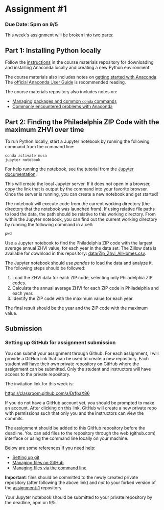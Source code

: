 # Assignment #1

### Due Date: 5pm on 9/5

This week's assignment will be broken into two parts:

## Part 1: Installing Python locally

Follow the [instructions](https://github.com/MUSA-620-Fall-2019/course-materials/blob/master/anaconda-guide/installing-anaconda.md) in the course materials repository for downloading and installing Anaconda locally and creating a new Python environment.

The course materials also includes notes on [getting started with Anaconda](https://github.com/MUSA-620-Fall-2019/course-materials/blob/master/anaconda-guide/managing-packages.md). The [official Anaconda User Guide](https://docs.anaconda.com/anaconda/user-guide/) is recommended reading.

The course materials repository also includes notes on:

- [Managing packages and common `conda` commands](https://github.com/MUSA-620-Fall-2019/course-materials/blob/master/anaconda-guide/managing-packages.md)
- [Commonly encountered problems with Anaconda](https://github.com/MUSA-620-Fall-2019/course-materials/blob/master/anaconda-guide/common-issues.md)

## Part 2: Finding the Philadelphia ZIP Code with the maximum ZHVI over time

To run Python locally, start a Jupyter notebook by running the following command
from the command line:

```
conda activate musa
jupyter notebook
```

For help running the notebook, see the tutorial from the [Jupyter documentation](https://jupyter.readthedocs.io/en/latest/running.html#running).

This will create the local Jupyter server. If it does not open in a browser, copy the link that is output by the command into your favorite browser. Once the server is running, you can create a new notebook and get started!

The notebook will execute code from the current working directory (the directory that the notebook was launched from). If using relative file paths to load the data, the path should be relative to this working directory. From within the Jupyter notebook, you can find out the current working directory by running the following command in a cell:

```python
pwd
```

Use a Jupyter notebook to find the Philadelphia ZIP code with the largest average annual ZHVI value, for each year in the data set. The Zillow data is available for download in this repository: [data/Zip_Zhvi_AllHomes.csv](data/Zip_Zhvi_AllHomes.csv).

The Jupyter notebook should use _pandas_ to load the data and analyze it. The following steps should be followed:

1. Load the ZHVI data for each ZIP code, selecting only Philadelphia ZIP codes.
1. Calculate the annual average ZHVI for each ZIP code in Philadelphia and each year.
1. Identify the ZIP code with the maximum value for each year.

The final result should be the year and the ZIP code with the maximum value.

## Submission

### Setting up GitHub for assignment submission

You can submit your assignment through Github. For each assignment, I will provide a GitHub link
that can be used to create a new repostiory. Each student will have their own private repository on GitHub where the assignment can be
submitted. Only the student and instructors will have access to the private repository.

The invitation link for this week is:

https://classroom.github.com/a/DrfpaX86

If you do not have a GitHub account yet, you should be prompted to make an account. After clicking on this link, GitHub will create a new private repo with permissions such that only you and the instructors can view the commits.

The assignment should be added to this GitHub repository before the deadline. You can add files to the repository through the web (github.com) interface or using the command line locally on your machine.

Below are some references if you need help:

- [Setting up git](https://help.github.com/articles/set-up-git/)
- [Managing files on GitHub](https://help.github.com/articles/managing-files-on-github/)
- [Managing files via the command line](https://help.github.com/articles/managing-files-using-the-command-line/)

**Important**: files should be committed to the newly created private repository (after following the above link) and _not_ to your forked version of the [assignment-1](https://github.com/MUSA-620-Fall-2019/assignment-1) repository.

Your Jupyter notebook should be submitted to your private repository by the deadline, 5pm on 9/5.
